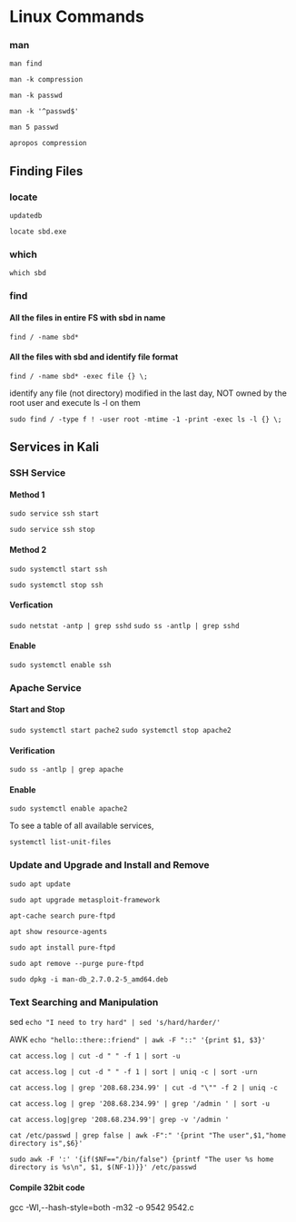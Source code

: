 
# Linux Commands

### man

`man find`

`man -k compression`

`man -k passwd`

`man -k '^passwd$'`

`man 5 passwd`

`apropos compression`

## Finding Files
### locate
`updatedb`

`locate sbd.exe`

### which
`which sbd`

### find
#### All the files in entire FS with sbd in name

`find / -name sbd*`

#### All the files with sbd and identify file format

`find / -name sbd* -exec file {} \;`

identify any file (not directory) modified in the last day, NOT owned by the root user and execute ls -l on them

`sudo find / -type f ! -user root -mtime -1 -print -exec ls -l {} \;`


## Services in Kali

### SSH Service

#### Method 1
  `sudo service ssh start`

  `sudo service ssh stop`

#### Method 2
  `sudo systemctl start ssh`

  `sudo systemctl stop ssh`

#### Verfication
  `sudo netstat -antp | grep sshd`
  `sudo ss -antlp | grep sshd`

#### Enable
  `sudo systemctl enable ssh`


### Apache Service

#### Start and Stop

`sudo systemctl start pache2`
`sudo systemctl stop apache2`

#### Verification

`sudo ss -antlp | grep apache`

#### Enable

`sudo systemctl enable apache2`

To see a table of all available services,

`systemctl list-unit-files`


### Update and Upgrade and Install and Remove

```
sudo apt update

sudo apt upgrade metasploit-framework

apt-cache search pure-ftpd

apt show resource-agents

sudo apt install pure-ftpd

sudo apt remove --purge pure-ftpd

sudo dpkg -i man-db_2.7.0.2-5_amd64.deb
```


### Text Searching and Manipulation

sed
`echo "I need to try hard" | sed 's/hard/harder/'`

AWK
`echo "hello::there::friend" | awk -F "::" '{print $1, $3}'`

```
cat access.log | cut -d " " -f 1 | sort -u

cat access.log | cut -d " " -f 1 | sort | uniq -c | sort -urn

cat access.log | grep '208.68.234.99' | cut -d "\"" -f 2 | uniq -c

cat access.log | grep '208.68.234.99' | grep '/admin ' | sort -u

cat access.log|grep '208.68.234.99'| grep -v '/admin '

cat /etc/passwd | grep false | awk -F":" '{print "The user",$1,"home directory is",$6}'

sudo awk -F ':' '{if($NF=="/bin/false") {printf "The user %s home directory is %s\n", $1, $(NF-1)}}' /etc/passwd

```

#### Compile 32bit code
gcc -Wl,--hash-style=both -m32 -o 9542 9542.c

